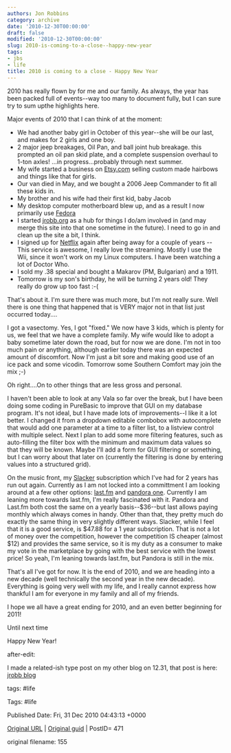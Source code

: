 ```yaml
---
authors: Jon Robbins
category: archive
date: '2010-12-30T00:00:00'
draft: false
modified: '2010-12-30T00:00:00'
slug: 2010-is-coming-to-a-close--happy-new-year
tags:
- jbs
- life
title: 2010 is coming to a close - Happy New Year
---
```


2010 has really flown by for me and our family.  As always, the year has been packed full of events--way too many to document fully, but I can sure try to sum upthe highlights here.

 Major events of 2010 that I can think of at the moment:<!--more-->
<ul>
<li>We had another baby girl in October of this year--she will be our last, and makes for 2 girls and one boy.</li>
<li>2 major jeep breakages, Oil Pan, and ball joint hub breakage. this prompted an oil pan skid plate, and a complete suspension overhaul to 1-ton axles!  ...in progress...probably through next summer.</li>
<li>My wife started a business on <a title="Etsy" href="http://etsy.com" target="_blank">Etsy.com</a> selling custom made hairbows and things like that for girls.</li>
<li>Our van died in May, and we bought a 2006 Jeep Commander to fit all these kids in.</li>
<li>My brother and his wife had their first kid, baby Jacob</li>
<li>My desktop computer motherboard blew up, and as a result I now primarily use <a title="Fedora Project" href="http://fedoraproject.org/" target="_blank">Fedora</a></li>
<li>I started <a title="jrobb.org" href="http://jrobb.org" target="_blank">jrobb.org</a> as a hub for things I do/am involved in (and may merge this site into that one sometime in the future). I need to go in and clean up the site a bit, I think.</li>
<li>I signed up for <a title="netflix" href="http://netflix.com" target="_blank">Netflix</a> again after being away for a couple of years -- This service is awesome, I really love the streaming.  Mostly I use the Wii, since it won't work on my Linux computers.  I have been watching a lot of Doctor Who.</li>
<li>I sold my .38 special and bought a Makarov (PM, Bulgarian) and a 1911.</li>
<li>Tomorrow is my son's birthday, he will be turning 2 years old! They really do grow up too fast :-(</li>
</ul>
That's about it. I'm sure there was much more, but I'm not really sure.  Well there is one thing that happened that is VERY major not in that list just occurred today....

 I got a vasectomy.  Yes, I got "fixed."  We now have 3 kids, which is plenty for us, we feel that we have a complete family.   My wife would like to adopt a baby sometime later down the road, but for now we are done.  I'm not in too much pain or anything, although earlier today there was an expected amount of discomfort.  Now I'm just a bit sore and making good use of an ice pack and some vicodin.  Tomorrow some Southern Comfort may join the mix ;-)

 Oh right....On to other things that are less gross and personal.


 I haven't been able to look at any Vala so far over the break, but I have been doing some coding in PureBasic to improve that GUI on my database program.  It's not ideal, but I have made lots of improvements--I like it a lot better.  I changed it from a dropdown editable combobox with autocomplete that would add one parameter at a time to a filter list, to a listview control with multiple select.  Next I plan to add some more filtering features, such as auto-filling the filter box with the minimum and maximum data values so that they will be known.  Maybe I'll add a form for GUI filtering or something, but I can worry about that later on (currently the filtering is done by entering values into a structured grid).

 On the music front, my <a title="slacker" href="http://slacker.com" target="_blank">Slacker</a> subscription which I've had for 2 years has run out again.  Currently as I am not locked into a committment I am looking around at a few other options: <a title="last.fm" href="http://last.fm" target="_blank">last.fm</a> and <a title="pandora" href="http://pandora.com" target="_blank">pandora one</a>.  Currently I am leaning more towards last.fm, I'm really fascinated with it.  Pandora and Last.fm both cost the same on a yearly basis--$36--but last allows paying monthly which always comes in handy.  Other than that, they pretty much do exactly the same thing in very slightly different ways.  Slacker, while I feel that it is a good service, is $47.88 for a 1 year subscription.  That is not a lot of money over the competition, however the competition IS cheaper (almost $12) and provides the same service, so it is my duty as a consumer to make my vote in the marketplace by going with the best service with the lowest price!  So yeah, I'm leaning towards last.fm, but Pandora is still in the mix.

 That's all I've got for now.  It is the end of 2010, and we are heading into a new decade (well technically the second year in the new decade).  Everything is going very well with my life, and I really cannot express how thankful I am for everyone in my family and all of my friends.

 I hope we all have a great ending for 2010, and an even better beginning for 2011!


 Until next time

 Happy New Year!

 after-edit:

 I made a related-ish type post on my other blog on 12.31, that post is here: <a title="end of 2010 (jrobb.org)" href="http://jrobb.org/blog/?article=7">jrobb blog</a>




tags: #life 

Tags:  #life 


Published Date: Fri, 31 Dec 2010 04:43:13 +0000 

[Original URL](http://factorq.net/2010/12/30/2010-is-coming-to-a-close/) | [Original guid](http://factorq.net/?p=471) | PostID= 471

 original filename: 155

